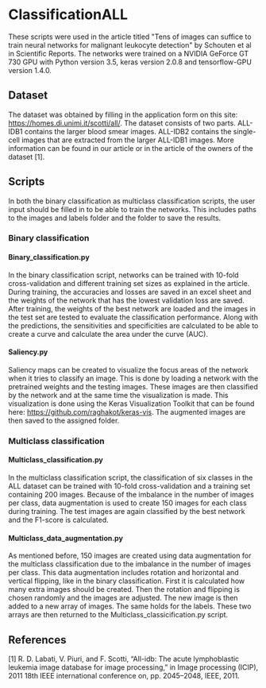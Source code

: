 # ClassificationALL
These scripts were used in the article titled "Tens of images can suffice to train neural networks for malignant leukocyte detection" by Schouten et al in Scientific Reports. The networks were trained on a NVIDIA GeForce GT 730 GPU with Python version 3.5, keras version 2.0.8 and tensorflow-GPU version 1.4.0.

## Dataset
The dataset was obtained by filling in the application form on this site: https://homes.di.unimi.it/scotti/all/. The dataset consists of two parts. ALL-IDB1 contains the larger blood smear images. ALL-IDB2 contains the single-cell images that are extracted from the larger ALL-IDB1 images. More information can be found in our article or in the article of the owners of the dataset [1]. 

## Scripts
In both the binary classification as multiclass classification scripts, the user input should be filled in to be able to train the networks. This includes paths to the images and labels folder and the folder to save the results. 

### Binary classification
#### Binary_classification.py
In the binary classification script, networks can be trained with 10-fold cross-validation and different training set sizes as explained in the article. During training, the accuracies and losses are saved in an excel sheet and the weights of the network that has the lowest validation loss are saved. After training, the weights of the best network are loaded and the images in the test set are tested to evaluate the classification performance. Along with the predictions, the sensitivities and specificities are calculated to be able to create a curve and calculate the area under the curve (AUC).

#### Saliency.py
Saliency maps can be created to visualize the focus areas of the network when it tries to classify an image. This is done by loading a network with the pretrained weights and the testing images. These images are then classified by the network and at the same time the visualization is made. This visualization is done using the Keras Visualization Toolkit that can be found here: https://github.com/raghakot/keras-vis. The augmented images are then saved to the assigned folder. 

### Multiclass classification
#### Multiclass_classification.py
In the multiclass classification script, the classification of six classes in the ALL dataset can be trained with 10-fold cross-validation and a training set containing 200 images. Because of the imbalance in the number of images per class, data augmentation is used to create 150 images for each class during training. The test images are again classified by the best network and the F1-score is calculated. 

#### Multiclass_data_augmentation.py
As mentioned before, 150 images are created using data augmentation for the multiclass classification due to the imbalance in the number of images per class. This data augmentation includes rotation and horizontal and vertical flipping, like in the binary classification. First it is calculated how many extra images should be created. Then the rotation and flipping is chosen randomly and the images are adjusted. The new image is then added to a new array of images. The same holds for the labels. These two arrays are then returned to the Multiclass_classicification.py script. 

## References
[1] R. D. Labati, V. Piuri, and F. Scotti, “All-idb: The acute lymphoblastic leukemia
image database for image processing,” in Image processing (ICIP), 2011 18th IEEE
international conference on, pp. 2045–2048, IEEE, 2011.
